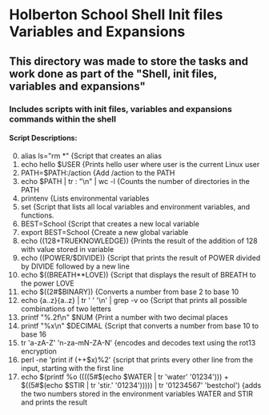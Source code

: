 # Holberton School Shell Init files Variables and Expansions

## This directory was made to store the tasks and work done as part of the "Shell, init files, variables and expansions"

### Includes scripts with init files, variables and expansions commands within the shell

#### Script Descriptions:

0. alias ls="rm *" {Script that creates an alias
1. echo hello $USER {Prints hello user where user is the current Linux user
2. PATH=$PATH:/action {Add /action to the PATH
3. echo $PATH | tr : "\n" | wc -l {Counts the number of directories in the PATH
4. printenv {Lists environmental variables
5. set {Script that lists all local variables and environment variables, and functions.
6. BEST=School {Script that creates a new local variable
7. export BEST=School {Create a new global variable
8. echo $((128+$TRUEKNOWLEDGE)) {Prints the result of the addition of 128 with value stored in variable
9. echo $(($POWER/$DIVIDE)) {Script that prints the result of POWER divided by DIVIDE followed by a new line
10. echo $((BREATH*\*LOVE)) {Script that displays the result of BREATH to the power LOVE
11. echo $((2#$BINARY)) {Converts a number from base 2 to base 10
12. echo {a..z}{a..z} | tr ' ' '\n' | grep -v oo {Script that prints all possible combinations of two letters
13. printf "%.2f\n" $NUM {Print a number with two decimal places
14. printf "%x\n" $DECIMAL {Script that converts a number from base 10 to base 16
15. tr 'a-zA-Z' 'n-za-mN-ZA-N' {encodes and decodes text using the rot13 encryption
16. perl -ne 'print if (++$x)%2' {script that prints every other line from the input, starting with the first line
17. echo $(printf %o $(($((5#$(echo $WATER | tr 'water' '01234'))) + $((5#$(echo $STIR | tr 'stir.' '01234'))))) | tr '01234567' 'bestchol') {adds the two numbers stored in the environment variables WATER and STIR and prints the result



